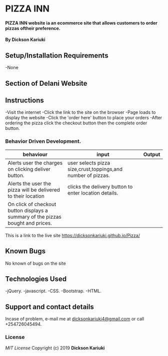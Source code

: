 # PIZZA INN

#### PIZZA INN website ia an ecommerce site that allows customers to order pizzas oftheir preference.

#### By **Dickson Kariuki**

## Setup/Installation Requirements

-None

## Section of Delani Website

## Instructions

-Visit the internet
-Click the link to the site on the browser
-Page loads to display the website
-Click the 'order here' button to place your orders
-After ordering the pizza click the checkout button then the complete order button.

### Behavior Driven Development.

| behaviour                                                                       | input                                                        | Output |
| ------------------------------------------------------------------------------- | ------------------------------------------------------------ | ------ |
| Alerts user the charges on clicking deliver button.                             | user selects pizza size,crust,toppings,and number of pizzas. |        |
| Alerts the user the pizza will be delivered to their location                   | clicks the delivery button to enter location details.        |
| On click of checkout button displays a summary of the pizzas bought and prices. |                                                              |

This is a link to the live site https://dicksonkariuki.github.io/Pizza/

## Known Bugs

No known of bugs on the site

## Technologies Used

-jQuery.
-javascript.
-CSS.
-Bootstrap.
-HTML.

## Support and contact details

Incase of problem, e-mail me at dicksonkariuki4@gmail.com or call +254726045494.

### License

_MIT License_
Copyright (c) 2019 **Dickson Kariuki**
